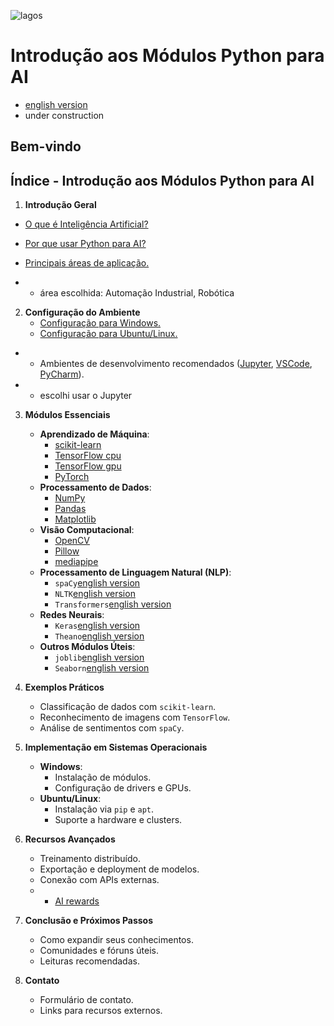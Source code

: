 ![lagos](https://github.com/0joseDark/my-AI-book/blob/main/images/lagos-.jpg)

# Introdução aos Módulos Python para AI
- [english version](https://github.com/0joseDark/my-AI-book/blob/main/doc-en/indice.md)
- under construction
## Bem-vindo

## Índice - Introdução aos Módulos Python para AI

1. **Introdução Geral**

 - [O que é Inteligência Artificial?](https://github.com/0joseDark/my-AI-book/blob/main/doc-2-pt/Intelig%C3%AAncia-Artificial.md)

 - [Por que usar Python para AI?](https://github.com/0joseDark/my-AI-book/blob/main/doc-2-pt/usar-Python.md)

 - [Principais áreas de aplicação.](https://github.com/0joseDark/my-AI-book/blob/main/doc-2-pt/%C3%A1reas-de-aplica%C3%A7%C3%A3o.md)

- - área escolhida: Automação Industrial, Robótica
2. **Configuração do Ambiente**
   - [Configuração para Windows.](https://github.com/0joseDark/my-AI-book/blob/main/doc-2-pt/Windows.md)
   - [Configuração para Ubuntu/Linux.](https://github.com/0joseDark/my-AI-book/blob/main/doc-2-pt/linux.md)
  - - Ambientes de desenvolvimento recomendados ([Jupyter](https://github.com/0joseDark/my-AI-book/blob/main/doc-2-pt/linux.md), [VSCode](https://github.com/0joseDark/my-AI-book/blob/main/doc-2-pt/VSCode.md), [PyCharm](https://github.com/0joseDark/my-AI-book/blob/main/doc-2-pt/PyCharm.md)).
   - - escolhi usar o Jupyter

3. **Módulos Essenciais**
   - **Aprendizado de Máquina**:
     - [scikit-learn](https://github.com/0joseDark/my-AI-book/blob/main/doc-3-pt/scikit-learn.md)
     - [TensorFlow cpu](https://github.com/0joseDark/my-AI-book/blob/main/doc-3-pt/TensorFlow-cpu.md)
     - [TensorFlow gpu](https://github.com/0joseDark/my-AI-book/blob/main/doc-3-pt/TensorFlow-GPU.md)
     - [PyTorch](https://github.com/0joseDark/my-AI-book/blob/main/doc-3-pt/PyTorch.md)
   - **Processamento de Dados**:
     - [NumPy](https://github.com/0joseDark/my-AI-book/blob/main/doc-3-pt/NumPy.md)
     - [Pandas](https://github.com/0joseDark/my-AI-book/blob/main/doc-3-pt/Pandas.md)
     - [Matplotlib](https://github.com/0joseDark/my-AI-book/blob/main/doc-3-pt/Matplotlib.md)
   - **Visão Computacional**:
     - [OpenCV](https://github.com/0joseDark/my-AI-book/blob/main/doc-3-pt/OpenCV.md)
     - [Pillow](https://github.com/0joseDark/my-AI-book/blob/main/doc-3-pt/Pillow.md)
     - [mediapipe](https://github.com/0joseDark/my-AI-book/blob/main/doc-3-pt/MediaPipe.md)
   - **Processamento de Linguagem Natural (NLP)**:
     - `spaCy`[english version](https://github.com/0joseDark/my-AI-book/blob/main/doc-en/indice.md)
     - `NLTK`[english version](https://github.com/0joseDark/my-AI-book/blob/main/doc-en/indice.md)
     - `Transformers`[english version](https://github.com/0joseDark/my-AI-book/blob/main/doc-en/indice.md)
   - **Redes Neurais**:
     - `Keras`[english version](https://github.com/0joseDark/my-AI-book/blob/main/doc-en/indice.md)
     - `Theano`[english version](https://github.com/0joseDark/my-AI-book/blob/main/doc-en/indice.md)
   - **Outros Módulos Úteis**:
     - `joblib`[english version](https://github.com/0joseDark/my-AI-book/blob/main/doc-en/indice.md)
     - `Seaborn`[english version](https://github.com/0joseDark/my-AI-book/blob/main/doc-en/indice.md)

4. **Exemplos Práticos**
   - Classificação de dados com `scikit-learn`.
   - Reconhecimento de imagens com `TensorFlow`.
   - Análise de sentimentos com `spaCy`.

5. **Implementação em Sistemas Operacionais**
   - **Windows**:
     - Instalação de módulos.
     - Configuração de drivers e GPUs.
   - **Ubuntu/Linux**:
     - Instalação via `pip` e `apt`.
     - Suporte a hardware e clusters.

6. **Recursos Avançados**
   - Treinamento distribuído.
   - Exportação e deployment de modelos.
   - Conexão com APIs externas.
   - - [AI rewards](https://theirf.org/wp-content/uploads/2018/09/2018-ai-study-white-paper-part-2.pdf)


7. **Conclusão e Próximos Passos**
   - Como expandir seus conhecimentos.
   - Comunidades e fóruns úteis.
   - Leituras recomendadas.

8. **Contato**
   - Formulário de contato.
   - Links para recursos externos.

